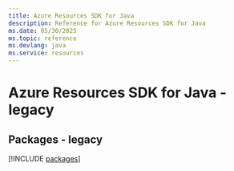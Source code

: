 ```yaml
---
title: Azure Resources SDK for Java
description: Reference for Azure Resources SDK for Java
ms.date: 05/30/2025
ms.topic: reference
ms.devlang: java
ms.service: resources
---
```

# Azure Resources SDK for Java - legacy
## Packages - legacy
[!INCLUDE [packages](resources-index.md)]
